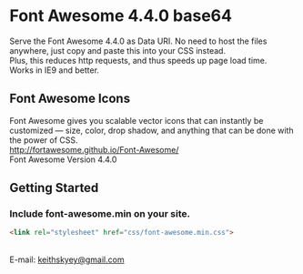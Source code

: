 # Font Awesome 4.4.0 base64

Serve the Font Awesome 4.4.0 as Data URI. No need to host the files anywhere, just copy and paste this into your CSS instead.
<br />Plus, this reduces http requests, and thus speeds up page load time.
<br />Works in IE9 and better.
## Font Awesome Icons
Font Awesome gives you scalable vector icons that can instantly be customized — size, color, drop shadow, and anything that can be done with the power of CSS.
<br />http://fortawesome.github.io/Font-Awesome/
<br />Font Awesome Version 4.4.0
<br />
## Getting Started

### Include font-awesome.min on your site.

```html
<link rel="stylesheet" href="css/font-awesome.min.css">
```
<br />E-mail: keithskyey@gmail.com
